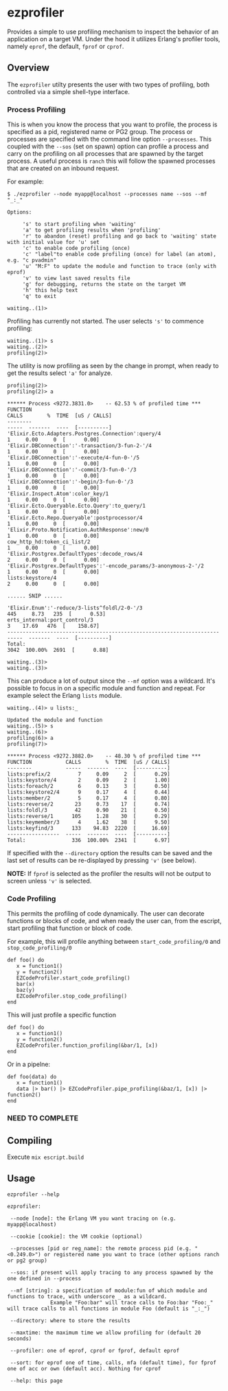 # ezprofiler

Provides a simple to use profiling mechanism to inspect the behavior of an application on a target VM. Under the hood it utilizes Erlang's profiler tools, namely `eprof`, the default, `fprof` or `cprof`.

## Overview
The `ezprofiler` utilty presents the user with two types of profiling, both controlled via a simple shell-type interface.

### Process Profiling
This is when you know the process that you want to profile, the process is specified as a pid, registered name or PG2 group. The process or processes are specified with the command line option `--processes`. This coupled with the `--sos` (set on spawn) option can profile a process and carry on the profiling on all processes that are spawned by the target process. A useful process is `ranch` this will follow the spawned processes that are created on an inbound request.

For example:
```
$ ./ezprofiler --node myapp@localhost --processes name --sos --mf "_:_"

Options:

     's' to start profiling when 'waiting'
     'a' to get profiling results when 'profiling'
     'r' to abandon (reset) profiling and go back to 'waiting' state with initial value for 'u' set
     'c' to enable code profiling (once)
     'c' "label"to enable code profiling (once) for label (an atom), e.g. "c pvadmin"
     'u' "M:F" to update the module and function to trace (only with eprof)
     'v' to view last saved results file
     'g' for debugging, returns the state on the target VM
     'h' this help text
     'q' to exit

waiting..(1)>
```
Profiling has currently not started. The user selects `'s'` to commence profiling:
```
waiting..(1)> s
waiting..(2)>
profiling(2)>
```
The utility is now profiling as seen by the change in prompt, when ready to get the results select `'a'` for analyze. 
```
profiling(2)>
profiling(2)> a

****** Process <9272.3831.0>    -- 62.53 % of profiled time ***
FUNCTION                                                                                             CALLS        %  TIME  [uS / CALLS]
--------                                                                                             -----  -------  ----  [----------]
'Elixir.Ecto.Adapters.Postgres.Connection':query/4                                                       1     0.00     0  [      0.00]
'Elixir.DBConnection':'-transaction/3-fun-2-'/4                                                          1     0.00     0  [      0.00]
'Elixir.DBConnection':'-execute/4-fun-0-'/5                                                              1     0.00     0  [      0.00]
'Elixir.DBConnection':'-commit/3-fun-0-'/3                                                               1     0.00     0  [      0.00]
'Elixir.DBConnection':'-begin/3-fun-0-'/3                                                                1     0.00     0  [      0.00]
'Elixir.Inspect.Atom':color_key/1                                                                        1     0.00     0  [      0.00]
'Elixir.Ecto.Queryable.Ecto.Query':to_query/1                                                            1     0.00     0  [      0.00]
'Elixir.Ecto.Repo.Queryable':postprocessor/4                                                             1     0.00     0  [      0.00]
'Elixir.Proto.Notification.AuthResponse':new/0                                                           1     0.00     0  [      0.00]
cow_http_hd:token_ci_list/2                                                                              1     0.00     0  [      0.00]
'Elixir.Postgrex.DefaultTypes':decode_rows/4                                                             2     0.00     0  [      0.00]
'Elixir.Postgrex.DefaultTypes':'-encode_params/3-anonymous-2-'/2                                         1     0.00     0  [      0.00]
lists:keystore/4                                                                                         2     0.00     0  [      0.00]

...... SNIP ......
 
'Elixir.Enum':'-reduce/3-lists^foldl/2-0-'/3                             445     8.73   235  [      0.53]
erts_internal:port_control/3                                               3    17.69   476  [    158.67]
---------------------------------------------------------------------  -----  -------  ----  [----------]
Total:                                                                  3042  100.00%  2691  [      0.88]

waiting..(3)>
waiting..(3)> 
```

This can produce a lot of output since the `--mf` option was a wildcard. It's possible to focus in on a specific module and function and repeat. For example select the Erlang `lists` module.

```
waiting..(4)> u lists:_

Updated the module and function
waiting..(5)> s
waiting..(6)>
profiling(6)> a
profiling(7)>

****** Process <9272.3882.0>    -- 48.30 % of profiled time ***
FUNCTION           CALLS        %  TIME  [uS / CALLS]
--------           -----  -------  ----  [----------]
lists:prefix/2         7     0.09     2  [      0.29]
lists:keystore/4       2     0.09     2  [      1.00]
lists:foreach/2        6     0.13     3  [      0.50]
lists:keystore2/4      9     0.17     4  [      0.44]
lists:member/2         5     0.17     4  [      0.80]
lists:reverse/2       23     0.73    17  [      0.74]
lists:foldl/3         42     0.90    21  [      0.50]
lists:reverse/1      105     1.28    30  [      0.29]
lists:keymember/3      4     1.62    38  [      9.50]
lists:keyfind/3      133    94.83  2220  [     16.69]
-----------------  -----  -------  ----  [----------]
Total:               336  100.00%  2341  [      6.97]
```
If specified with the `--directory` option the results can be saved and the last set of results can be re-displayed by pressing `'v'` (see below).

**NOTE:** If `fprof` is selected as the profiler the results will not be output to screen unless `'v'` is selected.

### Code Profiling
This permits the profiling of code dynamically. The user can decorate functions or blocks of code, and when ready the user can, from the escript, start profiling that function or block of code.

For example, this will profile anything between `start_code_profiling/0` and `stop_code_profiling/0`
```
def foo() do
   x = function1()
   y = function2()
   EZCodeProfiler.start_code_profiling()
   bar(x)
   baz(y)
   EZCodeProfiler.stop_code_profiling()
end
```
This will just profile a specific function
```
def foo() do
   x = function1()
   y = function2()
   EZCodeProfiler.function_profiling(&bar/1, [x])
end
```
Or in a pipelne:
```
def foo(data) do
   x = function1()
   data |> bar() |> EZCodeProfiler.pipe_profiling(&baz/1, [x]) |> function2()
end

```
### NEED TO COMPLETE ###

## Compiling
Execute `mix escript.build`

## Usage
```
ezprofiler --help

ezprofiler:

 --node [node]: the Erlang VM you want tracing on (e.g. myapp@localhost)

 --cookie [cookie]: the VM cookie (optional)

 --processes [pid or reg_name]: the remote process pid (e.g. "<0.249.0>") or registered name you want to trace (other options ranch or pg2 group)

 --sos: if present will apply tracing to any process spawned by the one defined in --process

 --mf [string]: a specification of module:fun of which module and functions to trace, with underscore _ as a wildcard.
              Example "Foo:bar" will trace calls to Foo:bar "Foo:_" will trace calls to all functions in module Foo (default is "_:_")

 --directory: where to store the results
 
 --maxtime: the maximum time we allow profiling for (default 20 seconds)

 --profiler: one of eprof, cprof or fprof, default eprof

 --sort: for eprof one of time, calls, mfa (default time), for fprof one of acc or own (default acc). Nothing for cprof

 --help: this page
```

